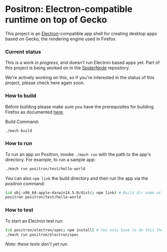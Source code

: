 Positron: Electron-compatible runtime on top of Gecko
===
This project is an [Electron](http://electron.atom.io/)-compatible app shell for creating desktop apps based on Gecko, the rendering engine used in Firefox.

### Current status
This is a _work in progress_, and doesn't run Electron based apps yet.  Part of this project is being worked on in the [SpiderNode](https://github.com/mozilla/spidernode) repository.

We're actively working on this, so if you're interested in the status of this project, please check here again soon.

### How to build
Before building please make sure you have the prerequisites for building Firefox as documented [here](https://developer.mozilla.org/en-US/docs/Mozilla/Developer_guide/Build_Instructions/Simple_Firefox_build#Build_prerequisites).

Build Command:
```bash
./mach build
```

### How to run
To run an app on Positron, invoke `./mach run` with the path to the app's directory. For example, to run a sample app:

```bash
./mach run positron/test/hello-world
```

You can also `npm link` the build directory and then run the app via the *positron* command:

```bash
(cd obj-x86_64-apple-darwin14.5.0/dist/; npm link) # Build dir name will vary.
positron positron/test/hello-world
```

### How to test
To start an Electron test run:

```bash
(cd positron/electron/spec; npm install) # You only have to do this the first time.
./mach run positron/electron/spec
```

*Note: these tests don't yet run.*
